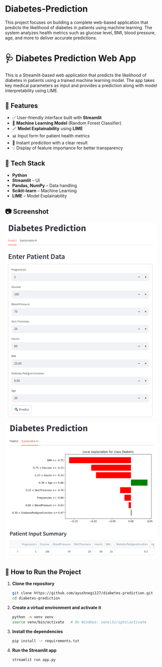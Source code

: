 # Diabetes-Prediction
This project focuses on building a complete web-based application that predicts the likelihood of diabetes in patients using machine learning. The system analyzes health metrics such as glucose level, BMI, blood pressure, age, and more to deliver accurate predictions.

# 🩺 Diabetes Prediction Web App

This is a Streamlit-based web application that predicts the likelihood of diabetes in patients using a trained machine learning model. The app takes key medical parameters as input and provides a prediction along with model interpretability using LIME.

## 🚀 Features

- ✅ User-friendly interface built with **Streamlit**
- 🧠 **Machine Learning Model** (Random Forest Classifier)
- 🪄 **Model Explainability** using **LIME**
- 📊 Input form for patient health metrics
- 📝 Instant prediction with a clear result
- 💡 Display of feature importance for better transparency

## 🧪 Tech Stack

- **Python**
- **Streamlit** – UI
- **Pandas, NumPy** – Data handling
- **Scikit-learn** – Machine Learning
- **LIME** – Model Explainability

## 📷 Screenshot


![](https://github.com/ayushnegi127/diabetes-prediction/blob/main/Screenshot/ScreenShot1.png)

![](https://github.com/ayushnegi127/diabetes-prediction/blob/main/Screenshot/ScreenShot2.png)

## 📌 How to Run the Project

1. **Clone the repository**
   ```bash
   git clone https://github.com/ayushnegi127/diabetes-prediction.git
   cd diabetes-prediction
2. **Create a virtual environment and activate it**
   ```bash
   python -m venv venv
   source venv/bin/activate   # On Windows: venv\Scripts\activate

4. **Install the dependencies**
   ```bash
   pip install -r requirements.txt

3. **Run the Streamlit app**
   ```bash
   streamlit run app.py

